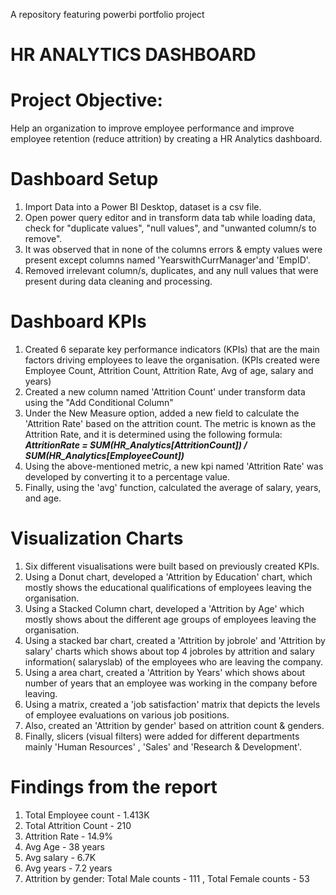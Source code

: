 A repository featuring powerbi portfolio project


# HR ANALYTICS DASHBOARD

# Project Objective:

Help an organization to improve employee performance and improve employee retention (reduce attrition) by creating a HR Analytics dashboard.

# Dashboard Setup

1. Import Data into a Power BI Desktop, dataset is a csv file.
2. Open power query editor and in transform data tab while loading data, check for "duplicate values", "null values", and "unwanted column/s to remove".
3. It was observed that in none of the columns errors & empty values were present except columns named 'YearswithCurrManager'and 'EmpID'.
4. Removed irrelevant column/s, duplicates, and any null values that were present during data cleaning and processing.

# Dashboard KPIs

1. Created 6 separate key performance indicators (KPIs) that are the main factors driving employees to leave the organisation.
   (KPIs created were Employee Count, Attrition Count, Attrition Rate, Avg of age, salary and years) 
2. Created a new column named 'Attrition Count' under  transform data using the  "Add Conditional Column"
3. Under the New Measure option, added a new field to calculate the 'Attrition Rate' based on the attrition count. The metric is known as the Attrition Rate, and it is determined using the following formula:
            ***AttritionRate = SUM(HR_Analytics[AttritionCount]) / SUM(HR_Analytics[EmployeeCount])***
4. Using the above-mentioned metric, a new kpi named 'Attrition Rate' was developed by converting it to a percentage value.
5. Finally, using the 'avg' function, calculated the average of salary, years, and age.

# Visualization Charts

1. Six different visualisations were built based on previously created KPIs.
2. Using a Donut chart, developed a 'Attrition by Education' chart, which mostly shows the educational qualifications of employees leaving the organisation.
3. Using a Stacked Column chart, developed a 'Attrition by Age' which mostly shows about the different age groups of employees leaving the organisation.
4. Using a stacked bar chart, created a 'Attrition by jobrole' and 'Attrition by salary' charts which shows about top 4 jobroles by attrition and salary information( salaryslab) of the employees who are leaving the company.
5. Using a area chart, created a 'Attrition by Years' which shows about number of years that an employee was working in the company before leaving.
6. Using a matrix, created a 'job satisfaction' matrix that depicts the levels of employee evaluations on various job positions.
7. Also, created an 'Attrition by gender' based on attrition count & genders.
8. Finally, slicers (visual filters) were added for different departments mainly 'Human Resources' , 'Sales' and 'Research & Development'.

# Findings from the report

1. Total Employee count - 1.413K
2. Total Attrition Count - 210
3. Attrition Rate - 14.9%
4. Avg Age - 38 years
5. Avg salary - 6.7K
6. Avg years - 7.2 years
7. Attrition by gender: Total Male counts - 111 , Total Female counts - 53

